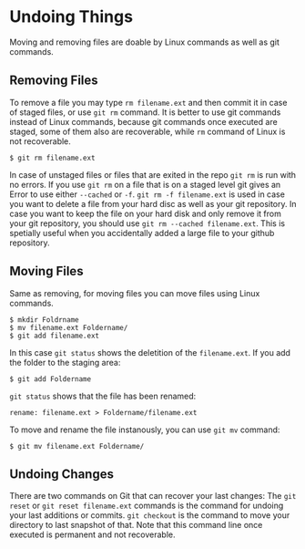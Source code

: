 # Undoing Things
Moving and removing files are doable by Linux commands as well as git commands. 
## Removing Files
To remove a file you may type `rm filename.ext` and then commit it in case of staged files, or use `git rm` command. It is better to use git commands instead of Linux commands, because git commands once executed are staged, some of them also are recoverable, while `rm` command of Linux is not recoverable.
```
$ git rm filename.ext
```
In case of unstaged files or files that are exited in the repo `git rm` is run with no errors. If you use `git rm` on a file that is on a staged level git gives an Error to use either `--cached` or `-f`. `git rm -f filename.ext` is used in case you want to delete a file from your hard disc as well as your git repository. In case you want to keep the file on your hard disk and only remove it from your git repository, you should use `git rm --cached filename.ext`. This is spetially useful when you accidentally added a large file to your github repository.
## Moving Files
Same as removing, for moving files you can move files using Linux commands.
```
$ mkdir Foldrname
$ mv filename.ext Foldername/
$ git add filename.ext
```
In this case `git status` shows the deletition of the `filename.ext`. If you add the folder to the staging area:
```
$ git add Foldername
```
`git status` shows that the file has been renamed:
```
rename: filename.ext > Foldername/filename.ext
```
To move and rename the file instanously, you can use `git mv` command:
```
$ git mv filename.ext Foldername/
```
## Undoing Changes
There are two commands on Git that can recover your last changes:
The `git reset` or `git reset filename.ext` commands is the command for undoing your last additions or commits. 
`git checkout` is the command to move your directory to last snapshot of that. Note that this command line once executed is permanent and not recoverable.